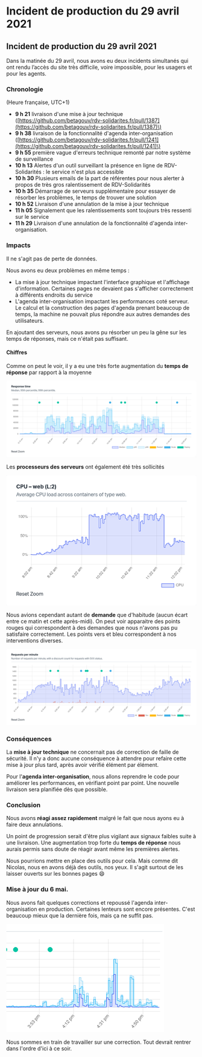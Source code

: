 # Incident de production du 29 avril 2021

## Incident de production du 29 avril 2021

Dans la matinée du 29 avril, nous avons eu deux incidents simultanés qui ont rendu l’accès du site très difficile, voire impossible, pour les usagers et pour les agents.

### Chronologie

\(Heure française, UTC+1\)

* **9 h 21** livraison d'une mise à jour technique \([https://github.com/betagouv/rdv-solidarites.fr/pull/1387](https://github.com/betagouv/rdv-solidarites.fr/pull/1387)\)
* **9 h 38** livraison de la fonctionnalité d'agenda inter-organisation \([https://github.com/betagouv/rdv-solidarites.fr/pull/1241](https://github.com/betagouv/rdv-solidarites.fr/pull/1241)\)
* **9 h 55** première vague d'erreurs technique remonté par notre système de surveillance
* **10 h 13** Alertes d'un outil surveillant la présence en ligne de RDV-Solidarités : le service n'est plus accessible
* **10 h 30** Plusieurs emails de la part de référentes pour nous alerter à propos de très gros ralentissement de RDV-Solidarités
* **10 h 35** Démarrage de serveurs supplémentaire pour essayer de résorber les problèmes, le temps de trouver une solution
* **10 h 52** Livraison d'une annulation de la mise à jour technique
* **11 h 05** Signalement que les ralentissements sont toujours très ressenti sur le service
* **11 h 29** Livraison d'une annulation de la fonctionnalité d'agenda inter-organisation.

### Impacts

Il ne s'agit pas de perte de données.

Nous avons eu deux problèmes en même temps :

* La mise à jour technique impactant l'interface graphique et l'affichage d'information. Certaines pages ne devaient pas s'afficher correctement à différents endroits du service
* L'agenda inter-organisation impactant les performances coté serveur. Le calcul et la construction des pages d'agenda prenant beaucoup de temps, la machine ne pouvait plus répondre aux autres demandes des utilisateurs.

En ajoutant des serveurs, nous avons pu résorber un peu la gêne sur les temps de réponses, mais ce n'était pas suffisant.

#### Chiffres

Comme on peut le voir, il y a eu une très forte augmentation du **temps de réponse** par rapport à la moyenne

![](../.gitbook/assets/dae92eae8a9e16e76957686e3dd84d050ebd92e6.png)

Les **processeurs des serveurs** ont également été très sollicités

![](../.gitbook/assets/a3e18fc7c7373fda7027bbed5355d1cc1473c502.png)

Nous avions cependant autant de **demande** que d'habitude \(aucun écart entre ce matin et cette après-midi\). On peut voir apparaitre des points rouges qui correspondent à des demandes que nous n'avons pas pu satisfaire correctement. Les points vers et bleu correspondent à nos interventions diverses.

![](../.gitbook/assets/ec24a09ab646509eb707e33d2d23fc1017ee9d23.png)

### Conséquences

La **mise à jour technique** ne concernait pas de correction de faille de sécurité. Il n'y a donc aucune conséquence à attendre pour refaire cette mise à jour plus tard, après avoir vérifié élément par élément.

Pour l'**agenda inter-organisation**, nous allons reprendre le code pour améliorer les performances, en vérifiant point par point. Une nouvelle livraison sera planifiée dès que possible.

### Conclusion

Nous avons **réagi assez rapidement** malgré le fait que nous ayons eu à faire deux annulations.

Un point de progression serait d'être plus vigilant aux signaux faibles suite à une livraison. Une augmentation trop forte du **temps de réponse** nous aurais permis sans doute de réagir avant même les premières alertes.

Nous pourrions mettre en place des outils pour cela. Mais comme dit Nicolas, nous en avons déjà des outils, nos yeux. Il s'agit surtout de les laisser ouverts sur les bonnes pages :smile:

### Mise à jour du 6 mai.

Nous avons fait quelques corrections et repoussé l'agenda inter-organisation en production. Certaines lenteurs sont encore présentes. C'est beaucoup mieux que la dernière fois, mais ça ne suffit pas.

![](../.gitbook/assets/8e1b4ba0684b2d5983d8b522ed5c7b041eb2735f.png)

Nous sommes en train de travailler sur une correction. Tout devrait rentrer dans l'ordre d'ici à ce soir.

